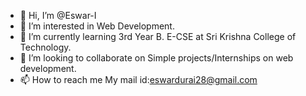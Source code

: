 - 👋 Hi, I’m @Eswar-I
- 👀 I’m interested in Web Development. 
- 🌱 I’m currently learning 3rd Year B. E-CSE  at Sri Krishna College of Technology. 
- 💞️ I’m looking to collaborate on Simple projects/Internships on web development. 
- 📫 How to reach me My mail id:eswardurai28@gmail.com

<!---
Eswar-I/Eswar-I is a ✨ special ✨ repository because its `README.md` (this file) appears on your GitHub profile.
You can click the Preview link to take a look at your changes.
--->
